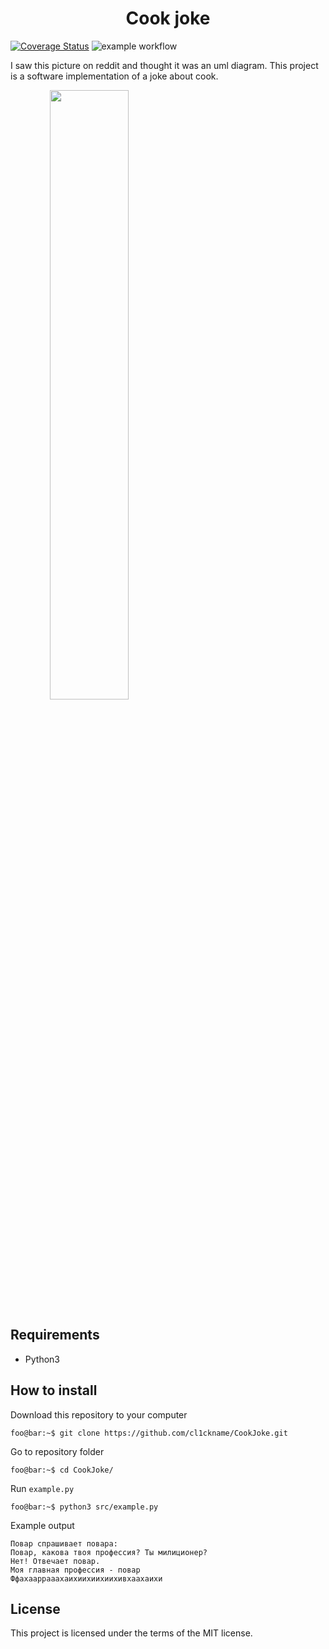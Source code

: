<h1 align="center">Cook joke</h1>

[![Coverage Status](https://coveralls.io/repos/github/cl1ckname/CookJoke/badge.svg?branch=main)](https://coveralls.io/github/cl1ckname/CookJoke?branch=main)
![example workflow](https://github.com/cl1ckname/CookJoke/actions/workflows/tests.yml/badge.svg)

<p>
I saw this picture on reddit and thought it was an uml diagram. This project is a software implementation of a joke about cook. 
</p>
<img src="https://i.imgur.com/t4GxSew.jpeg" style="text-align: center; width: 50%"/>
<h2>Requirements</h2>

* Python3
<h2>How to install</h2>
Download this repository to your computer  

```console
foo@bar:~$ git clone https://github.com/cl1ckname/CookJoke.git
```
Go to repository folder  

```console
foo@bar:~$ cd CookJoke/
```

Run `example.py`  
```console
foo@bar:~$ python3 src/example.py
```
Example output
```
Повар спрашивает повара:
Повар, какова твоя профессия? Ты милиционер?
Нет! Отвечает повар.
Моя главная профессия - повар
Ффахааррааахаихиихиихиихивхаахаихи
```
## License
This project is licensed under the terms of the MIT license.

